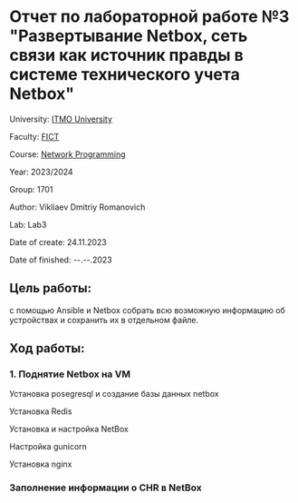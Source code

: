 # Отчет по лабораторной работе №3 "Развертывание Netbox, сеть связи как источник правды в системе технического учета Netbox"
University: [ITMO University](https://itmo.ru/ru/)

Faculty: [FICT](https://fict.itmo.ru)

Course: [Network Programming](https://itmo-ict-faculty.github.io/network-programming/)

Year: 2023/2024

Group: 1701

Author: Vikliaev Dmitriy Romanovich

Lab: Lab3

Date of create: 24.11.2023

Date of finished: --.--.2023

## Цель работы: 
с помощью Ansible и Netbox собрать всю возможную информацию об устройствах и сохранить их в отдельном файле.

## Ход работы:

### 1. Поднятие Netbox на VM

Установка posegresql и создание базы данных netbox



Установка Redis


Установка и настройка NetBox


Настройка gunicorn



Установка nginx



### Заполнение информации о CHR в NetBox

